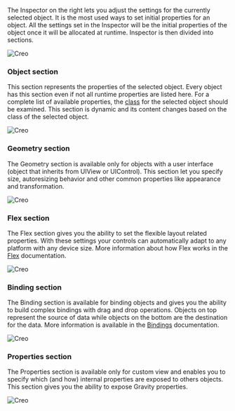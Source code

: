 The Inspector on the right lets you adjust the settings for the currently selected object. It is the most used ways to set initial properties for an object. All the settings set in the Inspector will be the initial properties of the object once it will be allocated at runtime. Inspector is then divided into sections.

![Creo](creo_inspector.png)

### Object section
This section represents the properties of the selected object. Every object has this section even if not all runtime properties are listed here. For a complete list of available properties, the [class](../classes/) for the selected object should be examined. This section is dynamic and its content changes based on the class of the selected object.

![Creo](creo_inspector_object.png)

### Geometry section
The Geometry section is available only for objects with a user interface (object that inherits from UIView or UIControl). This section let you specify size, autoresizing behavior and other common properties like appearance and transformation.

![Creo](creo_inspector_geometry.png)

### Flex section
The Flex section gives you the ability to set the flexible layout related properties. With these settings your controls can automatically adapt to any platform with any device size. More information about how Flex works in the [Flex](flex.html) documentation.

![Creo](creo_inspector_flex.png)

### Binding section
The Binding section is available for binding objects and gives you the ability to build complex bindings with drag and drop operations. Objects on top represent the source of data while objects on the bottom are the destination for the data. More information is available in the [Bindings](bindings.html) documentation.

![Creo](creo_inspector_binding.png)

### Properties section
The Properties section is available only for custom view and enables you to specify which (and how) internal properties are exposed to others objects. This section gives you the ability to expose Gravity properties.

![Creo](creo_inspector_properties.png)
